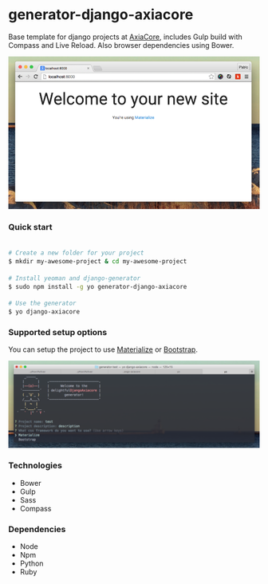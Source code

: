 # generator-django-axiacore 

Base template for django projects at [AxiaCore](http://axiacore.com), includes Gulp build with Compass and Live Reload. Also browser dependencies using Bower.

![materialize](https://raw.githubusercontent.com/AxiaCore/generator-django-axiacore/master/images/demo.png)

### Quick start

```bash

# Create a new folder for your project
$ mkdir my-awesome-project & cd my-awesome-project

# Install yeoman and django-generator
$ sudo npm install -g yo generator-django-axiacore

# Use the generator
$ yo django-axiacore
```

### Supported setup options

You can setup the project to use [Materialize](http://materializecss.com/) or [Bootstrap](getbootstrap.com).

![setup](https://raw.githubusercontent.com/AxiaCore/generator-django-axiacore/master/images/materialize.png)

### Technologies

* Bower
* Gulp
* Sass
* Compass

### Dependencies 
  
* Node
* Npm
* Python
* Ruby

